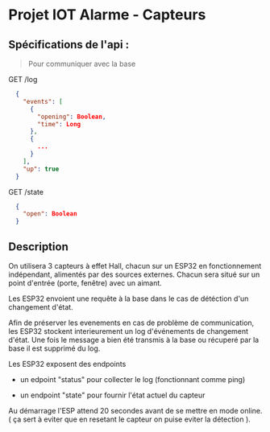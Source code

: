 # Projet IOT Alarme - Capteurs

## Spécifications de l'api :
> Pour communiquer avec la base

GET /log
```json
  {
    "events": [
      {
        "opening": Boolean,
        "time": Long
      },
      {
        ...
      }
    ],
    "up": true
  }
```

GET /state
```json
  {
    "open": Boolean
  }
```

## Description

On utilisera 3 capteurs à effet Hall, chacun sur un ESP32 en fonctionnement indépendant, alimentés par des sources externes. Chacun sera situé sur un point d'entrée (porte, fenêtre) avec un aimant.

Les ESP32 envoient une requête à la base dans le cas de détéction d'un changement d'état.

Afin de préserver les evenements en cas de problème de communication, les ESP32 stockent interieurement un log d'événements de changement d'état. Une fois le message a bien été transmis à la base ou récuperé par la base il est supprimé du log.

Les ESP32 exposent des endpoints

-   un edpoint "status" pour collecter le log (fonctionnant comme ping)
    
-   un endpoint "state" pour fournir l'état actuel du capteur
    

Au démarrage l'ESP attend 20 secondes avant de se mettre en mode online. ( ça sert à eviter que en resetant le capteur on puise eviter la détection ).
